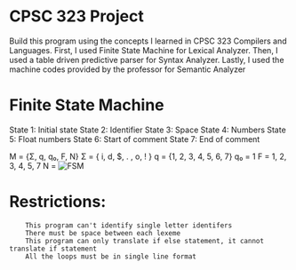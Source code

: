 # CPSC 323 Project

Build this program using the concepts I learned in CPSC 323 Compilers and Languages. First, I used Finite State Machine for Lexical Analyzer. Then, I used a table driven predictive parser for Syntax Analyzer. Lastly, I used the machine codes provided by the professor for Semantic Analyzer

# Finite State Machine
State 1: Initial state
State 2: Identifier 
State 3: Space
State 4: Numbers
State 5: Float numbers
State 6: Start of comment
State 7: End of comment

M = {Σ, q, q₀, F, N}
Σ = { i, d, $, . , o, ! }
q = {1, 2, 3, 4, 5, 6, 7}
q₀ = 1
F = 1, 2, 3, 4, 5, 7
N = ![FSM](https://user-images.githubusercontent.com/48542636/71569416-cc023300-2a83-11ea-90cf-393b6d784489.png) 



# Restrictions:
        This program can't identify single letter identifers
        There must be space between each lexeme
        This program can only translate if else statement, it cannot translate if statement
        All the loops must be in single line format
